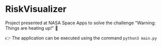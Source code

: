 # RiskVisualizer
Project presented at NASA Space Apps to solve the challenge "Warning: Things are heating up!" 🚀

👉 The application can be executed using the command ```python3 main.py```
